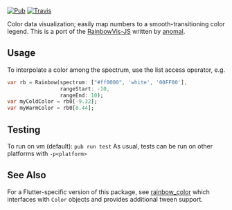 [![Pub](https://img.shields.io/pub/v/rainbow_vis.svg?maxAge=2592000?style=flat-square)](https://pub.dartlang.org/packages/rainbow_vis)
[![Travis](https://img.shields.io/travis/ilikerobots/rainbowvis-dart.svg?maxAge=2592000?style=flat-square)](https://travis-ci.org/ilikerobots/rainbowvis-dart)

Color data visualization; easily map numbers to a smooth-transitioning color legend. 
This is a port of the [RainbowVis-JS](https://github.com/anomal/RainbowVis-JS)
written by [anomal](https://github.com/anomal). 

## Usage

To interpolate a color among the spectrum, use the list access operator, e.g.
```dart
var rb = Rainbow(spectrum: ["#ff0000", 'white', '00FF00'],
                 rangeStart: -10,
                 rangeEnd: 10);
var myColdColor = rb0[-9.32];
var myWarmColor = rb0[8.44];
```


## Testing

To run on vm (default): ```pub run test```  As usual, tests can be run on other platforms with ```-p<platform>```



## See Also

For a Flutter-specific version of this package, see [rainbow_color](https://pub.dev/packages/rainbow_color) which interfaces with `Color` objects and provides additional tween support.
                                                    
